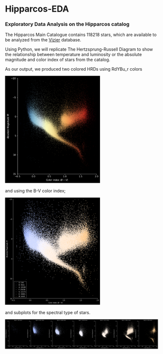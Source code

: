 # Hipparcos-EDA
### Exploratory Data Analysis on the Hipparcos catalog

The Hipparcos Main Catalogue contains 118218 stars, which are available to be analyzed from the [Vizier](https://vizier.cds.unistra.fr/viz-bin/VizieR-3?-source=I/239/hip_main&-out.max=50&-out.form=HTML%20Table&-out.add=_r&-out.add=_RAJ,_DEJ&-sort=_r&-oc.form=sexa) database. 

Using Python, we will replicate The Hertzsprung-Russell Diagram to show the relationship between temperature and luminosity or the absolute magnitude and color index of stars from the catalog. 

As our output, we produced two colored HRDs using RdYBu_r colors

<img src="https://github.com/LanzLagman/Hipparcos-EDA/blob/5ca4080ee2a12519de302a3dda2ae7efd371e475/Data/Outputs/HRD%20RdYBu_r.png" width=313 height=352>

and using the B-V color index;

<img src="https://github.com/LanzLagman/Hipparcos-EDA/blob/5ca4080ee2a12519de302a3dda2ae7efd371e475/Data/Outputs/HRD%20BV.png" width=313 height=352>

and subplots for the spectral type of stars.

![alt text](https://github.com/LanzLagman/Hipparcos-EDA/blob/5ca4080ee2a12519de302a3dda2ae7efd371e475/Data/Outputs/Spectral%20Type%20Subplots.png)
